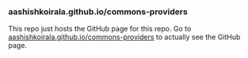 ### aashishkoirala.github.io/commons-providers

This repo just hosts the GitHub page for this repo. Go to [aashishkoirala.github.io/commons-providers](http://aashishkoirala.github.io/commons-providers) to actually see the GitHub page.